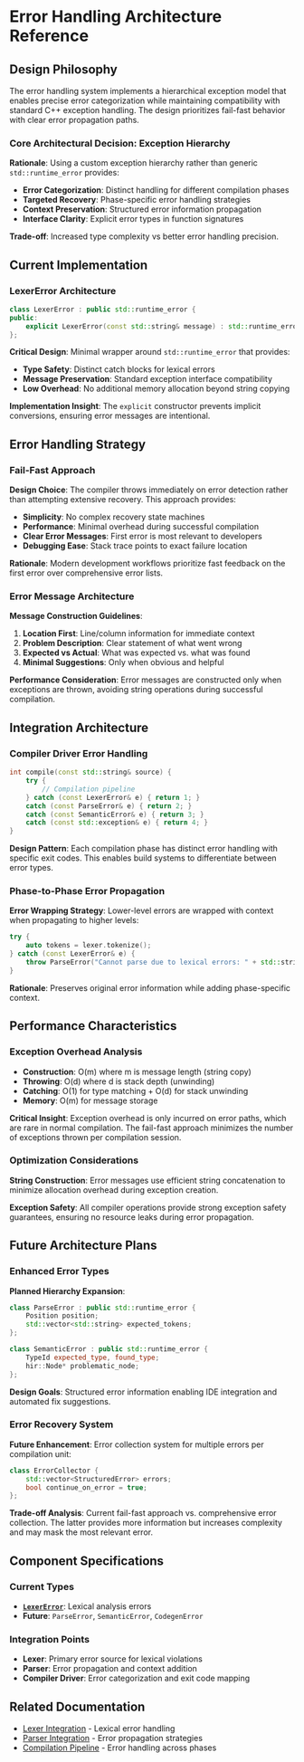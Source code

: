 # Error Handling Architecture Reference

## Design Philosophy

The error handling system implements a hierarchical exception model that enables precise error categorization while maintaining compatibility with standard C++ exception handling. The design prioritizes fail-fast behavior with clear error propagation paths.

### Core Architectural Decision: Exception Hierarchy

**Rationale**: Using a custom exception hierarchy rather than generic `std::runtime_error` provides:

- **Error Categorization**: Distinct handling for different compilation phases
- **Targeted Recovery**: Phase-specific error handling strategies
- **Context Preservation**: Structured error information propagation
- **Interface Clarity**: Explicit error types in function signatures

**Trade-off**: Increased type complexity vs better error handling precision.

## Current Implementation

### LexerError Architecture

```cpp
class LexerError : public std::runtime_error {
public:
    explicit LexerError(const std::string& message) : std::runtime_error(message) {}
};
```

**Critical Design**: Minimal wrapper around `std::runtime_error` that provides:
- **Type Safety**: Distinct catch blocks for lexical errors
- **Message Preservation**: Standard exception interface compatibility
- **Low Overhead**: No additional memory allocation beyond string copying

**Implementation Insight**: The `explicit` constructor prevents implicit conversions, ensuring error messages are intentional.

## Error Handling Strategy

### Fail-Fast Approach

**Design Choice**: The compiler throws immediately on error detection rather than attempting extensive recovery. This approach provides:

- **Simplicity**: No complex recovery state machines
- **Performance**: Minimal overhead during successful compilation
- **Clear Error Messages**: First error is most relevant to developers
- **Debugging Ease**: Stack trace points to exact failure location

**Rationale**: Modern development workflows prioritize fast feedback on the first error over comprehensive error lists.

### Error Message Architecture

**Message Construction Guidelines**:
1. **Location First**: Line/column information for immediate context
2. **Problem Description**: Clear statement of what went wrong
3. **Expected vs Actual**: What was expected vs. what was found
4. **Minimal Suggestions**: Only when obvious and helpful

**Performance Consideration**: Error messages are constructed only when exceptions are thrown, avoiding string operations during successful compilation.

## Integration Architecture

### Compiler Driver Error Handling

```cpp
int compile(const std::string& source) {
    try {
        // Compilation pipeline
    } catch (const LexerError& e) { return 1; }
    catch (const ParseError& e) { return 2; }
    catch (const SemanticError& e) { return 3; }
    catch (const std::exception& e) { return 4; }
}
```

**Design Pattern**: Each compilation phase has distinct error handling with specific exit codes. This enables build systems to differentiate between error types.

### Phase-to-Phase Error Propagation

**Error Wrapping Strategy**: Lower-level errors are wrapped with context when propagating to higher levels:

```cpp
try {
    auto tokens = lexer.tokenize();
} catch (const LexerError& e) {
    throw ParseError("Cannot parse due to lexical errors: " + std::string(e.what()));
}
```

**Rationale**: Preserves original error information while adding phase-specific context.

## Performance Characteristics

### Exception Overhead Analysis

- **Construction**: O(m) where m is message length (string copy)
- **Throwing**: O(d) where d is stack depth (unwinding)
- **Catching**: O(1) for type matching + O(d) for stack unwinding
- **Memory**: O(m) for message storage

**Critical Insight**: Exception overhead is only incurred on error paths, which are rare in normal compilation. The fail-fast approach minimizes the number of exceptions thrown per compilation session.

### Optimization Considerations

**String Construction**: Error messages use efficient string concatenation to minimize allocation overhead during exception creation.

**Exception Safety**: All compiler operations provide strong exception safety guarantees, ensuring no resource leaks during error propagation.

## Future Architecture Plans

### Enhanced Error Types

**Planned Hierarchy Expansion**:
```cpp
class ParseError : public std::runtime_error {
    Position position;
    std::vector<std::string> expected_tokens;
};

class SemanticError : public std::runtime_error {
    TypeId expected_type, found_type;
    hir::Node* problematic_node;
};
```

**Design Goals**: Structured error information enabling IDE integration and automated fix suggestions.

### Error Recovery System

**Future Enhancement**: Error collection system for multiple errors per compilation unit:

```cpp
class ErrorCollector {
    std::vector<StructuredError> errors;
    bool continue_on_error = true;
};
```

**Trade-off Analysis**: Current fail-fast approach vs. comprehensive error collection. The latter provides more information but increases complexity and may mask the most relevant error.

## Component Specifications

### Current Types

- **[`LexerError`](../../../src/utils/error.hpp:6)**: Lexical analysis errors
- **Future**: `ParseError`, `SemanticError`, `CodegenError`

### Integration Points

- **Lexer**: Primary error source for lexical violations
- **Parser**: Error propagation and context addition
- **Compiler Driver**: Error categorization and exit code mapping

## Related Documentation

- [Lexer Integration](../lexer/README.md) - Lexical error handling
- [Parser Integration](../parser/README.md) - Error propagation strategies
- [Compilation Pipeline](../README.md) - Error handling across phases